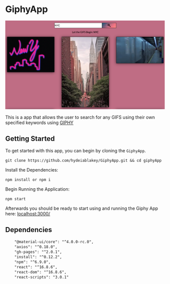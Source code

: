 GiphyApp
=======

![alt text](https://github.com/hydeiablakey/GiphyApp/blob/master/img/giphy_demo.png)

This is a app that allows the user to search for any GIFS using their own specified keywords using [GIPHY](https://giphy.com/)

Getting Started
-----
To get started with this app, you can begin by cloning the `GiphyApp`.
```
git clone https://github.com/hydeiablakey/GiphyApp.git && cd giphyApp
```
Install the Dependencies:
```
npm install or npm i
```
Begin Running the Application:
```
npm start
```

Afterwards you should be ready to start using and running the Giphy App here: [localhost:3000/](http://localhost:3000/)

Dependencies 
-----
```
    "@material-ui/core": "^4.0.0-rc.0",
    "axios": "^0.18.0",
    "gh-pages": "^2.0.1",
    "install": "^0.12.2",
    "npm": "^6.9.0",
    "react": "^16.8.6",
    "react-dom": "^16.8.6",
    "react-scripts": "3.0.1"

```

